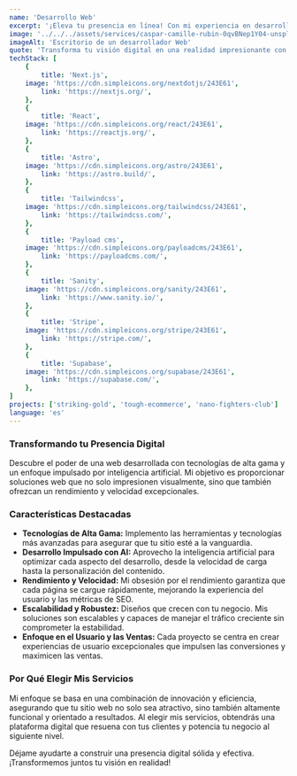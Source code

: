 ```yaml
---
name: 'Desarrollo Web'
excerpt: '¡Eleva tu presencia en línea! Con mi experiencia en desarrollo web, aprovecho la tecnología de vanguardia y un enfoque orientado al rendimiento.'
image: '../../../assets/services/caspar-camille-rubin-0qvBNep1Y04-unsplash.webp'
imageAlt: 'Escritorio de un desarrollador Web'
quote: 'Transforma tu visión digital en una realidad impresionante con tecnología de vanguardia y un rendimiento insuperable.'
techStack: [
	{
		title: 'Next.js',
    image: 'https://cdn.simpleicons.org/nextdotjs/243E61',
		link: 'https://nextjs.org/',
	},
	{
		title: 'React',
    image: 'https://cdn.simpleicons.org/react/243E61',
		link: 'https://reactjs.org/',
	},
	{
		title: 'Astro',
    image: 'https://cdn.simpleicons.org/astro/243E61',
		link: 'https://astro.build/',
	},
	{
		title: 'Tailwindcss',
    image: 'https://cdn.simpleicons.org/tailwindcss/243E61',
		link: 'https://tailwindcss.com/',
	},
	{
		title: 'Payload cms',
    image: 'https://cdn.simpleicons.org/payloadcms/243E61',
		link: 'https://payloadcms.com/',
	},
	{
		title: 'Sanity',
    image: 'https://cdn.simpleicons.org/sanity/243E61',
		link: 'https://www.sanity.io/',
	},
	{
		title: 'Stripe',
    image: 'https://cdn.simpleicons.org/stripe/243E61',
		link: 'https://stripe.com/',
	},
	{
		title: 'Supabase',
    image: 'https://cdn.simpleicons.org/supabase/243E61',
		link: 'https://supabase.com/',
	},
]
projects: ['striking-gold', 'tough-ecommerce', 'nano-fighters-club']
language: 'es'
---
```


### Transformando tu Presencia Digital

Descubre el poder de una web desarrollada con tecnologías de alta gama y un enfoque impulsado por inteligencia artificial. Mi objetivo es proporcionar soluciones web que no solo impresionen visualmente, sino que también ofrezcan un rendimiento y velocidad excepcionales.

### Características Destacadas

- **Tecnologías de Alta Gama:** Implemento las herramientas y tecnologías más avanzadas para asegurar que tu sitio esté a la vanguardia.
- **Desarrollo Impulsado con AI:** Aprovecho la inteligencia artificial para optimizar cada aspecto del desarrollo, desde la velocidad de carga hasta la personalización del contenido.
- **Rendimiento y Velocidad:** Mi obsesión por el rendimiento garantiza que cada página se cargue rápidamente, mejorando la experiencia del usuario y las métricas de SEO.
- **Escalabilidad y Robustez:** Diseños que crecen con tu negocio. Mis soluciones son escalables y capaces de manejar el tráfico creciente sin comprometer la estabilidad.
- **Enfoque en el Usuario y las Ventas:** Cada proyecto se centra en crear experiencias de usuario excepcionales que impulsen las conversiones y maximicen las ventas.

### Por Qué Elegir Mis Servicios

Mi enfoque se basa en una combinación de innovación y eficiencia, asegurando que tu sitio web no solo sea atractivo, sino también altamente funcional y orientado a resultados. Al elegir mis servicios, obtendrás una plataforma digital que resuena con tus clientes y potencia tu negocio al siguiente nivel.

Déjame ayudarte a construir una presencia digital sólida y efectiva. ¡Transformemos juntos tu visión en realidad!
